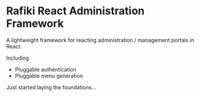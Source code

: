 # Rafiki React Administration Framework

A lightweight framework for reacting administration / management portals in React.

Including

* Pluggable authentication
* Pluggable menu generation

Just started laying the foundations...
